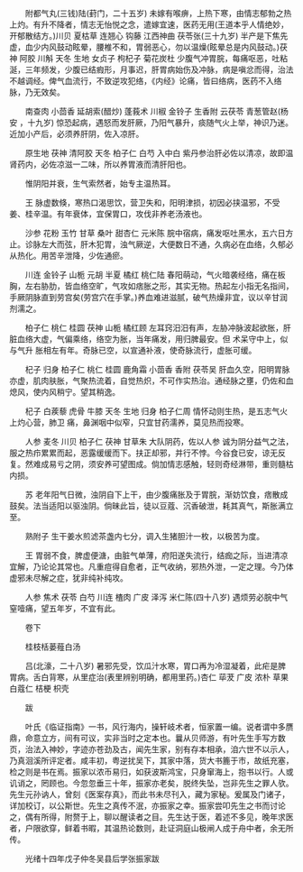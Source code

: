 <!-- { "loadSidebar": true } -->
　　附都气丸(三钱)陆(葑门，二十五岁) 未嫁有喉痹，上热下寒，由情志郁勃之热上灼。有升不降者，情志无怡悦之念，遣嫁宜速，医药无用(王道本乎人情绝妙，开郁散结方。)川贝 夏枯草 连翘心 钩藤 江西神曲 茯苓张(三十九岁) 半产是下焦先虚，血少内风鼓动眩晕，腰椎不和，胃弱恶心，勿以温燥(眩晕总是内风鼓动。)茯神 阿胶 川斛 天冬 生地 女贞子 枸杞子 菊花炭杜 少腹气冲胃脘，每痛呕恶，吐粘涎，三年频发，少腹已结瘕形，月事迟，肝胃病始伤及冲脉，病是嗔忿而得，治法不越调经。俾气血流行，不致逆攻犯络，《内经》论痛，皆曰络病，医药不入络脉，乃无效矣。

　　南查肉 小茴香 延胡索(醋炒) 蓬莪术 川椒 金铃子 生香附 云茯苓 青葱管赵(杨安 ，十九岁) 惊恐起病，遇怒而发肝厥，乃阳气暴升，痰随气火上举，神识乃迷。近加小产后，必须养肝阴，佐入凉肝。

　　原生地 茯神 清阿胶 天冬 柏子仁 白芍 入中白 紫丹参治肝必佐以清凉，故即温肾药内，必佐凉滋一二味，所以养胃液而清肝阳也。

　　惟阴阳并衰，生气索然者，始专主温热耳。

　　王 脉虚数倏，寒热口渴思饮，营卫失和，阳明津损，初因必挟温邪，不受姜、桂辛温。有年衰体，宜保胃口，攻伐非养老汤液也。

　　沙参 花粉 玉竹 甘草 桑叶 甜杏仁 元米陈 脘中宿病，痛发呕吐黑水，五六日方止。诊脉左大而弦，肝木犯胃，浊气厥逆，大便数日不通，久病必在血络，久郁必从热化。用苦辛泄降，少佐通瘀。

　　川连 金铃子 山栀 元胡 半夏 橘红 桃仁陆 春阳萌动，气火暗袭经络，痛在板胸，左右胁肋，皆血络空旷，气攻如痞胀之形，其实无物。热起左小指无名指间，手厥阴脉直到劳宫矣(劳宫穴在手掌。)养血难进滋腻，破气热燥非宜，议以辛甘润剂濡之。

　　柏子仁 桃仁 桂圆 茯神 山栀 橘红顾 左耳窍汨汨有声，左胁冲脉波起欲胀，肝脏血络大虚，气偏乘络，络空为胀，当年痛发，用归脾最安。但 术呆守中上，似与气升 胀相左有年。奇脉已空，以宣通补液，使奇脉流行，虚胀可缓。

　　杞子 归身 柏子仁 桃仁 桂圆 鹿角霜 小茴香 香附 茯苓吴 肝血久空，阳明胃脉亦虚，肌肉肤胀，气聚热流着，自觉热炽，不可作实热治。通经脉之壅，仍佐和血熄风，使内风稍宁。望其稍逸。

　　杞子 白蒺藜 虎骨 牛膝 天冬 生地 归身 柏子仁周 情怀动则生热，是五志气火上灼心营，肺卫 痛，鼻渊咽中似窄，只宜甘药濡养，莫见热而投寒。

　　人参 麦冬 川贝 柏子仁 茯神 甘草朱 大队阴药，佐以人参 诚为阴分益气之法，服之热疖累累而起，恶露缓缓而下。扶正却邪，并行不悖。今谷食已安，谅无反复。然难成易亏之阴，须安养可望图成。倘加情志感触，轻则奇经淋带，重则髓枯内损。

　　苏 老年阳气日微，浊阴自下上干，由少腹痛胀及于胃脘，渐妨饮食，痞散成鼓矣。法当适阳以驱浊阴。倘昧此旨，徒以豆蔻、沉香破泄，耗其真气，斯胀满立至。

　　熟附子 生干姜水煎滤茶盏内七分，调入生猪胆汁一枚，以极苦为度。

　　王 胃弱不食，脾虚便溏，由脏气单薄，府阳遂失流行，结痂之际，当进清凉宜解，乃论论其常也。凡重痘得自愈者，正气收纳，邪热外泄，一定之理。今乃体虚邪未尽解之症，犹非纯补纯攻。

　　人参 焦术 茯苓 白芍 川连 楂肉 广皮 泽泻 米仁陈(四十八岁) 遇烦劳必脘中气窒噎痛，望五年岁，不宜有此。

　　卷下

　　桂枝栝蒌薤白汤

　　吕(北濠，二十八岁) 暑邪先受，饮瓜汁水寒，胃口再为冷湿凝着，此疟是脾胃病。舌白背寒，从里症治(表里辨别明确，都用里药。)杏仁 荜茇 广皮 浓朴 草果 白蔻仁 桔梗 枳壳

　　跋

　　叶氏《临证指南》一书，风行海内，操轩岐术者，恒家置一编。说者谓中多赝鼎，命意立方，间有可议，实非当时之定本也。曩从贝师游，有叶先生手写方数页，治法入神妙，字迹亦苍劲及古，闻先生家，别有存本相承，洎六世不以示人，乃真洄溪所评定者。咸丰初，粤逆扰吴下，其家中落，货大书簏于市，故纸充塞，检之则是书在焉。振家以浓币易归，如获波斯鸿宝，只身窜海上，抱书以行。人或讥诮之，罔顾也。今忽忽垂三十年，振家亦老矣，脱终失坠，岂非先生之罪人欤。先生元孙讷人，曾刻《医案存真》，而此书未尽刊入，藏为家秘。爰属及门诸子，详加校订，以公斯世。先生之真传不泯，亦振家之幸。振家尝叩先生之书而讨论之，偶有所得，附赘于上，聊以醒读者之目。先生达于医，着述不多见，晚年求医者，户限欲穿，鲜着书暇，其温热论数则，赴证洞庭山极闸人成于舟中者，余无所传。

　　光绪十四年戊子仲冬吴县后学张振家跋

　　
